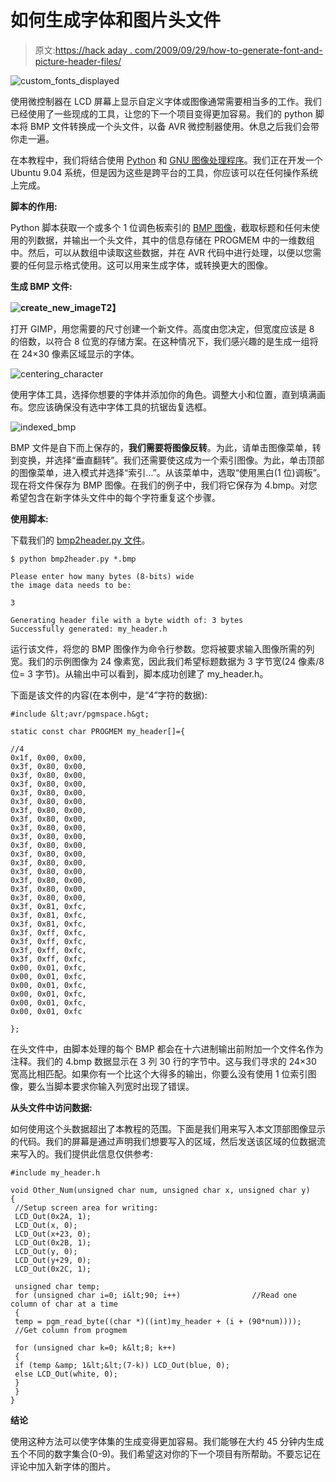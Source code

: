 # 如何生成字体和图片头文件

> 原文:[https://hack aday . com/2009/09/29/how-to-generate-font-and-picture-header-files/](https://hackaday.com/2009/09/29/how-to-generate-font-and-picture-header-files/)

![custom_fonts_displayed](../Images/8fbfbb5848119260b88bebd688b8e37a.png "custom_fonts_displayed")

使用微控制器在 LCD 屏幕上显示自定义字体或图像通常需要相当多的工作。我们已经使用了一些现成的工具，让您的下一个项目变得更加容易。我们的 python 脚本将 BMP 文件转换成一个头文件，以备 AVR 微控制器使用。休息之后我们会带你走一遍。

在本教程中，我们将结合使用 [Python](http://www.python.org/) 和 [GNU 图像处理程序](http://www.gimp.org/)。我们正在开发一个 Ubuntu 9.04 系统，但是因为这些是跨平台的工具，你应该可以在任何操作系统上完成。

**脚本的作用:**

Python 脚本获取一个或多个 1 位调色板索引的 [BMP 图像](http://en.wikipedia.org/wiki/BMP_file_format)，截取标题和任何未使用的列数据，并输出一个头文件，其中的信息存储在 PROGMEM 中的一维数组中。然后，可以从数组中读取这些数据，并在 AVR 代码中进行处理，以便以您需要的任何显示格式使用。这可以用来生成字体，或转换更大的图像。

**生成 BMP 文件:**

**![create_new_image](../Images/97f4ec3ff6c289da011c2da190bbed33.png "create_new_image")T2】**

打开 GIMP，用您需要的尺寸创建一个新文件。高度由您决定，但宽度应该是 8 的倍数，以符合 8 位宽的存储方案。在这种情况下，我们感兴趣的是生成一组将在 24×30 像素区域显示的字体。

![centering_character](../Images/df01812e7be0b897d7b2d842df004ec0.png "centering_character")

使用字体工具，选择你想要的字体并添加你的角色。调整大小和位置，直到填满画布。您应该确保没有选中字体工具的抗锯齿复选框。

![indexed_bmp](../Images/75e3bc251346c041a0a0caa571634167.png "indexed_bmp")

BMP 文件是自下而上保存的，**我们需要将图像反转**。为此，请单击图像菜单，转到变换，并选择“垂直翻转”。我们还需要使这成为一个索引图像。为此，单击顶部的图像菜单，进入模式并选择“索引…”。从该菜单中，选取“使用黑白(1 位)调板”。现在将文件保存为 BMP 图像。在我们的例子中，我们将它保存为 4.bmp。对您希望包含在新字体头文件中的每个字符重复这个步骤。

**使用脚本:**

下载我们的 [bmp2header.py 文件](http://blog.mahalo.com/hackaday/misc/bmp2header.zip)。

```
$ python bmp2header.py *.bmp

Please enter how many bytes (8-bits) wide
the image data needs to be:

3

Generating header file with a byte width of: 3 bytes
Successfully generated: my_header.h
```

运行该文件，将您的 BMP 图像作为命令行参数。您将被要求输入图像所需的列宽。我们的示例图像为 24 像素宽，因此我们希望标题数据为 3 字节宽(24 像素/8 位= 3 字节)。从输出中可以看到，脚本成功创建了 my_header.h。

下面是该文件的内容(在本例中，是“4”字符的数据):

```
#include &lt;avr/pgmspace.h&gt;

static const char PROGMEM my_header[]={

//4
0x1f, 0x00, 0x00,
0x3f, 0x80, 0x00,
0x3f, 0x80, 0x00,
0x3f, 0x80, 0x00,
0x3f, 0x80, 0x00,
0x3f, 0x80, 0x00,
0x3f, 0x80, 0x00,
0x3f, 0x80, 0x00,
0x3f, 0x80, 0x00,
0x3f, 0x80, 0x00,
0x3f, 0x80, 0x00,
0x3f, 0x80, 0x00,
0x3f, 0x80, 0x00,
0x3f, 0x80, 0x00,
0x3f, 0x80, 0x00,
0x3f, 0x80, 0x00,
0x3f, 0x80, 0x00,
0x3f, 0x81, 0xfc,
0x3f, 0x81, 0xfc,
0x3f, 0x81, 0xfc,
0x3f, 0xff, 0xfc,
0x3f, 0xff, 0xfc,
0x3f, 0xff, 0xfc,
0x3f, 0xff, 0xfc,
0x00, 0x01, 0xfc,
0x00, 0x01, 0xfc,
0x00, 0x01, 0xfc,
0x00, 0x01, 0xfc,
0x00, 0x01, 0xfc,
0x00, 0x01, 0xfc

};
```

在头文件中，由脚本处理的每个 BMP 都会在十六进制输出前附加一个文件名作为注释。我们的 4.bmp 数据显示在 3 列 30 行的字节中。这与我们寻求的 24×30 宽高比相匹配。如果你有一个比这个大得多的输出，你要么没有使用 1 位索引图像，要么当脚本要求你输入列宽时出现了错误。

**从头文件中访问数据:**

如何使用这个头数据超出了本教程的范围。下面是我们用来写入本文顶部图像显示的代码。我们的屏幕是通过声明我们想要写入的区域，然后发送该区域的位数据流来写入的。我们提供此信息仅供参考:

```
#include my_header.h

void Other_Num(unsigned char num, unsigned char x, unsigned char y)
{
 //Setup screen area for writing:
 LCD_Out(0x2A, 1);
 LCD_Out(x, 0);
 LCD_Out(x+23, 0);
 LCD_Out(0x2B, 1);
 LCD_Out(y, 0);
 LCD_Out(y+29, 0);
 LCD_Out(0x2C, 1);

 unsigned char temp;
 for (unsigned char i=0; i&lt;90; i++)                //Read one column of char at a time
 {
 temp = pgm_read_byte((char *)((int)my_header + (i + (90*num))));    //Get column from progmem

 for (unsigned char k=0; k&lt;8; k++)
 {
 if (temp &amp; 1&lt;&lt;(7-k)) LCD_Out(blue, 0);
 else LCD_Out(white, 0);
 }
 }
}

```

**结论**

使用这种方法可以使字体集的生成变得更加容易。我们能够在大约 45 分钟内生成五个不同的数字集合(0-9)。我们希望这对你的下一个项目有所帮助。不要忘记在评论中加入新字体的图片。